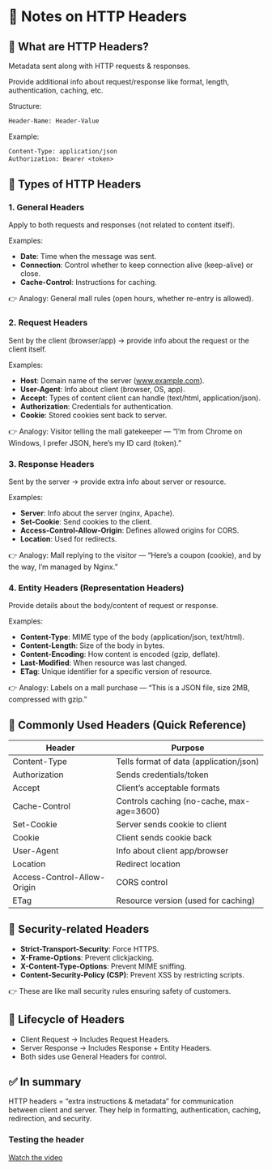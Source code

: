# 📘 Notes on HTTP Headers

## 🔹 What are HTTP Headers?

Metadata sent along with HTTP requests & responses.

Provide additional info about request/response like format, length, authentication, caching, etc.

Structure:

```txt
Header-Name: Header-Value
```

Example:

```txt
Content-Type: application/json
Authorization: Bearer <token>
```

## 🔹 Types of HTTP Headers

### 1. General Headers
Apply to both requests and responses (not related to content itself).

Examples:
- **Date**: Time when the message was sent.
- **Connection**: Control whether to keep connection alive (keep-alive) or close.
- **Cache-Control**: Instructions for caching.

👉 Analogy: General mall rules (open hours, whether re-entry is allowed).

### 2. Request Headers
Sent by the client (browser/app) → provide info about the request or the client itself.

Examples:
- **Host**: Domain name of the server (www.example.com).
- **User-Agent**: Info about client (browser, OS, app).
- **Accept**: Types of content client can handle (text/html, application/json).
- **Authorization**: Credentials for authentication.
- **Cookie**: Stored cookies sent back to server.

👉 Analogy: Visitor telling the mall gatekeeper — “I’m from Chrome on Windows, I prefer JSON, here’s my ID card (token).”

### 3. Response Headers
Sent by the server → provide extra info about server or resource.

Examples:
- **Server**: Info about the server (nginx, Apache).
- **Set-Cookie**: Send cookies to the client.
- **Access-Control-Allow-Origin**: Defines allowed origins for CORS.
- **Location**: Used for redirects.

👉 Analogy: Mall replying to the visitor — “Here’s a coupon (cookie), and by the way, I’m managed by Nginx.”

### 4. Entity Headers (Representation Headers)
Provide details about the body/content of request or response.

Examples:
- **Content-Type**: MIME type of the body (application/json, text/html).
- **Content-Length**: Size of the body in bytes.
- **Content-Encoding**: How content is encoded (gzip, deflate).
- **Last-Modified**: When resource was last changed.
- **ETag**: Unique identifier for a specific version of resource.

👉 Analogy: Labels on a mall purchase — “This is a JSON file, size 2MB, compressed with gzip.”

## 🔹 Commonly Used Headers (Quick Reference)

| Header | Purpose |
| --- | --- |
| Content-Type | Tells format of data (application/json) |
| Authorization | Sends credentials/token |
| Accept | Client’s acceptable formats |
| Cache-Control | Controls caching (no-cache, max-age=3600) |
| Set-Cookie | Server sends cookie to client |
| Cookie | Client sends cookie back |
| User-Agent | Info about client app/browser |
| Location | Redirect location |
| Access-Control-Allow-Origin | CORS control |
| ETag | Resource version (used for caching) |

## 🔹 Security-related Headers

- **Strict-Transport-Security**: Force HTTPS.
- **X-Frame-Options**: Prevent clickjacking.
- **X-Content-Type-Options**: Prevent MIME sniffing.
- **Content-Security-Policy (CSP)**: Prevent XSS by restricting scripts.

👉 These are like mall security rules ensuring safety of customers.

## 🔹 Lifecycle of Headers

- Client Request → Includes Request Headers.
- Server Response → Includes Response + Entity Headers.
- Both sides use General Headers for control.

## ✅ In summary
HTTP headers = “extra instructions & metadata” for communication between client and server.
They help in formatting, authentication, caching, redirection, and security.

### Testing the header
[Watch the video](https://youtu.be/mhg3Vwsb88M?si=lfBonhEb8qOt-tq_)
